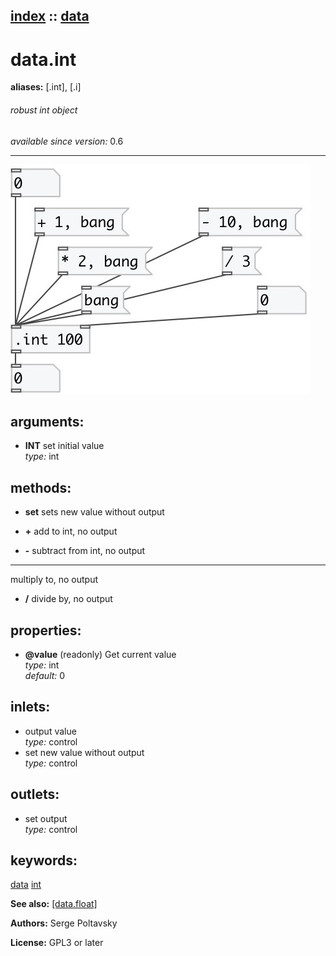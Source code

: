 [index](index.html) :: [data](category_data.html)
---

# data.int
**aliases:** [.int], [.i]


###### robust int object

*available since version:* 0.6

---




[![example](../examples/img/data.int.jpg)](../examples/pd/data.int.pd)



## arguments:

* **INT**
set initial value<br>
_type:_ int<br>



## methods:

* **set**
sets new value without output<br>

* **+**
add to int, no output<br>

* **-**
subtract from int, no output<br>

* *****
multiply to, no output<br>

* **/**
divide by, no output<br>




## properties:

* **@value** (readonly)
Get current value<br>
_type:_ int<br>
_default:_ 0<br>



## inlets:

* output value<br>
_type:_ control
* set new value without output<br>
_type:_ control



## outlets:

* set output<br>
_type:_ control



## keywords:

[data](keywords/data.html)
[int](keywords/int.html)



**See also:**
[\[data.float\]](data.float.html)




**Authors:** Serge Poltavsky




**License:** GPL3 or later





